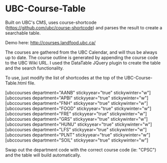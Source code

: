 # UBC-Course-Table
Built on UBC's CMS, uses course-shortcode (https://github.com/ubc/course-shortcode) and parses the result to create a searchable table. 

Demo here: http://courses.landfood.ubc.ca/

The courses are gathered from the UBC Calendar, and will thus be always up to date. The course outline is generated by appending the course code to the UBC Wiki URL. I used the DataTable JQuery plugin to create the table and the search functionality. 

To use, just modify the list of shortcodes at the top of the UBC-Course-Table.html file. 

[ubccourses department="AANB" stickyyear="true" stickywinter="w"] <br>
[ubccourses department="APBI" stickyyear="true" stickywinter="w"] <br>
[ubccourses department="FNH" stickyyear="true" stickywinter="w"] <br>
[ubccourses department="FOOD" stickyyear="true" stickywinter="w"] <br>
[ubccourses department="FRE" stickyyear="true" stickywinter="w"] <br>
[ubccourses department="GRS" stickyyear="true" stickywinter="w"] <br>
[ubccourses department="HUNU" stickyyear="true" stickywinter="w"] <br>
[ubccourses department="LFS" stickyyear="true" stickywinter="w"] <br>
[ubccourses department="PLNT" stickyyear="true" stickywinter="w"] <br>
[ubccourses department="SOIL" stickyyear="true" stickywinter="w"] <br>

Swap out the department code with the correct course code (ie: "CPSC") and the table will build automatically. 
